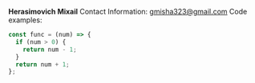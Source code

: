 **Herasimovich Mixail**
Contact Information: gmisha323@gmail.com
Code examples:
```javascript
const func = (num) => {
  if (num > 0) {
    return num - 1;
  }
  return num + 1;
};
```